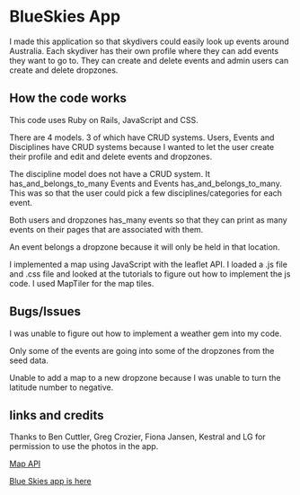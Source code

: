 # BlueSkies App

I made this application so that skydivers could easily look up events around Australia. Each skydiver has their own profile where they can add events they want to go to. They can create and delete events and admin users can create and delete dropzones.

## How the code works

This code uses Ruby on Rails, JavaScript and CSS.

There are 4 models. 3 of which have CRUD systems.
Users, Events and Disciplines have CRUD systems because I wanted to let the user create their profile and edit and delete events and dropzones.

The discipline model does not have a CRUD system. It has_and_belongs_to_many Events and Events has_and_belongs_to_many. This was so that the user could pick a few disciplines/categories for each event.

Both users and dropzones has_many events so that they can print as many events on their pages that are associated with them.

An event belongs a dropzone because it will only be held in that location.

I implemented a map using JavaScript with the leaflet API. I loaded a .js file and .css file and looked at the tutorials to figure out how to implement the js code. I used MapTiler for the map tiles.


## Bugs/Issues

I was unable to figure out how to implement a weather gem into my code.

Only some of the events are going into some of the dropzones from the seed data.

Unable to add a map to a new dropzone because I was unable to turn the latitude number to negative.

## links and credits

Thanks to Ben Cuttler, Greg Crozier, Fiona Jansen, Kestral and LG for permission to use the photos in the app.

[Map API](https://leafletjs.com/examples/quick-start/)

[Blue Skies app is here](https://immense-depths-64500.herokuapp.com/login)
